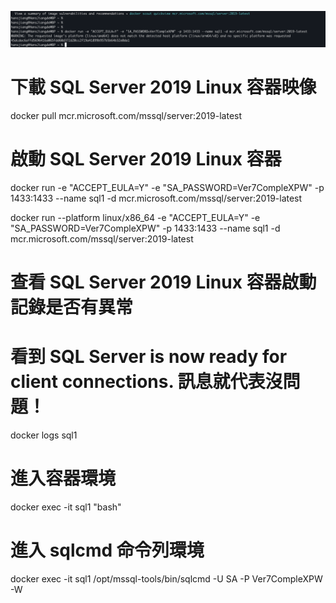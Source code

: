 
![alt text](image.png)

# 下載 SQL Server 2019 Linux 容器映像
docker pull mcr.microsoft.com/mssql/server:2019-latest

# 啟動 SQL Server 2019 Linux 容器
docker run -e "ACCEPT_EULA=Y" -e "SA_PASSWORD=Ver7CompleXPW" -p 1433:1433 --name sql1 -d mcr.microsoft.com/mssql/server:2019-latest

docker run --platform linux/x86_64 -e "ACCEPT_EULA=Y" -e "SA_PASSWORD=Ver7CompleXPW" -p 1433:1433 --name sql1 -d mcr.microsoft.com/mssql/server:2019-latest

# 查看 SQL Server 2019 Linux 容器啟動記錄是否有異常
# 看到 SQL Server is now ready for client connections. 訊息就代表沒問題！
docker logs sql1

# 進入容器環境
docker exec -it sql1 "bash"

# 進入 sqlcmd 命令列環境
docker exec -it sql1 /opt/mssql-tools/bin/sqlcmd -U SA -P Ver7CompleXPW -W